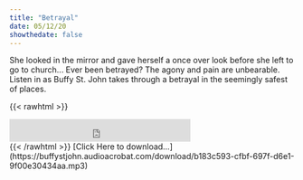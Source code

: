 ```yaml
---
title: "Betrayal"
date: 05/12/20
showthedate: false
---
```


She looked in the mirror and gave herself a once over look before she left to go to church... Ever been betrayed? The agony and pain are unbearable. Listen in as Buffy St. John takes through a betrayal in the seemingly safest of places.
<!--more-->
{{< rawhtml >}}
<iframe width='320px' height='40px' src='https://www.audioacrobat.com/tplay/Bdcb9391f7b6702435e158d5adfd2d97dNh0vFTYGJjkqCxxeRWpZZFBUVVVJSBYEPUgSeDZ+UFA' frameBorder='0'></iframe><br>
{{< /rawhtml >}}
[Click Here to download&hellip;](https://buffystjohn.audioacrobat.com/download/b183c593-cfbf-697f-d6e1-9f00e30434aa.mp3)